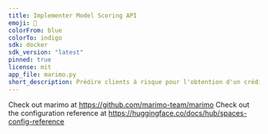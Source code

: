 ```yaml
---
title: Implementer Model Scoring API
emoji: 🏦
colorFrom: blue
colorTo: indigo
sdk: docker
sdk_version: "latest"
pinned: true
license: mit
app_file: marimo.py
short_description: Prédire clients à risque pour l'obtention d'un crédit.
---
```


Check out marimo at <https://github.com/marimo-team/marimo>
Check out the configuration reference at <https://huggingface.co/docs/hub/spaces-config-reference>
